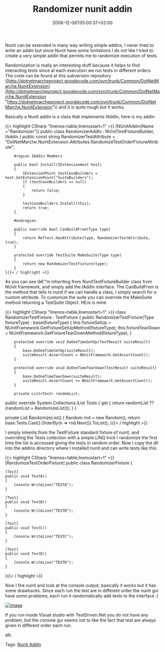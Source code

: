 ﻿---
title: "Randomizer nunit addin"
description: ""
date: 2008-12-06T05:00:37+02:00
draft: false
tags: [Testing]
categories: [Testing]
---
Nunit can be extended in many way writing simple addins, I never tried to write an addin but since Nunit have some limitations I do not like I tried to create a very simple addin that permits me to randomize execution of tests.

Randomization is really an interesting stuff because it helps to find interacting tests since at each execution we run tests in different orders. The code can be found at this subversion repository ([http://dotnetmarcheproject.googlecode.com/svn/trunk/Common/DotNetMarche.NunitExtension](http://dotnetmarcheproject.googlecode.com/svn/trunk/Common/DotNetMarche.NunitExtension "https://dotnetmarcheproject.googlecode.com/svn/trunk/Common/DotNetMarche.NunitExtension")) and it is quite rough but it works.

Basically a Nunit addin is a class that implements IAddin, here is my addin

{{< highlight CSharp "linenos=table,linenostart=1" >}}
    [NUnitAddin(Name ="Randomizer")]
    public class RandomizerAddIn : NUnitTestFixtureBuilder, IAddin 
    {
        public const string RandomizerTestAttribute = "DotNetMarche.NunitExtension.Attributes.RandomizeTestOrderFixtureAttribute";

        #region IAddin Members

        public bool Install(IExtensionHost host)
        {
            IExtensionPoint testCaseBuilders = host.GetExtensionPoint("SuiteBuilders");
            if (testCaseBuilders == null)
            {
                return false;
            }

            testCaseBuilders.Install(this);
            return true;
        }

        #endregion

        public override bool CanBuildFrom(Type type)
        {
            return Reflect.HasAttribute(type, RandomizerTestAttribute, true);
        }

        protected override TestSuite MakeSuite(Type type)
        {
            return new RandomizerTestFixture(type);
        }
    }{{< / highlight >}}

<!-- Code inserted with Steve Dunn's Windows Live Writer Code Formatter Plugin.  http://dunnhq.com -->

As you can see Iâ€™m inheriting from NunitTestFixtureBuilder class from NUnit framework, and simply add the IAddin interface. The CanBuildFrom is the method that tells to nunit if we can handle a class, I simply search for a custom attribute. To customize the suite you can override the MakeSuite method returning a TestSuite Object. HEre is mine

{{< highlight CSharp "linenos=table,linenostart=1" >}}
class RandomizerTestFixture : TestFixture
    {
        public RandomizerTestFixture(Type fixtureType)
            : base(fixtureType)
        {
            this.fixtureSetUp = NUnitFramework.GetFixtureSetUpMethod(fixtureType);
            this.fixtureTearDown = NUnitFramework.GetFixtureTearDownMethod(fixtureType);
        }

        protected override void DoOneTimeSetUp(TestResult suiteResult)
        {
            base.DoOneTimeSetUp(suiteResult);
            suiteResult.AssertCount = NUnitFramework.GetAssertCount(); 
        }

        protected override void DoOneTimeTearDown(TestResult suiteResult)
        {
            base.DoOneTimeTearDown(suiteResult);
            suiteResult.AssertCount += NUnitFramework.GetAssertCount();
        }

        private List<Test> randomList;

public override System.Collections.IList Tests
{
    get
    {
        return randomList ?? (randomList = RandomizeList()); 
    }
}

private List<Test> RandomizeList()
{
    Random rnd = new Random();
    return base.Tests.Cast<Test>().OrderBy(n => rnd.Next()).ToList();
}{{< / highlight >}}

<!-- Code inserted with Steve Dunn's Windows Live Writer Code Formatter Plugin.  http://dunnhq.com -->

I simply inherits from the TestFixture standard fixture of nunit, and overriding the Tests collection with a simple LINQ trick I randomize the first time the list is accessed giving the tests in random order. Now I copy the dll into the addins directory where I installed nunit and can write tests like this.

{{< highlight CSharp "linenos=table,linenostart=1" >}}
[RandomizeTestOrderFixture]
public class RandomizerFixture
{

    [Test]
    public void TestA()
    {
        Console.WriteLine("TESTA");
    }

    [Test]
    public void TestB()
    {
        Console.WriteLine("TESTB");
    }

    [Test]
    public void TestC()
    {
        Console.WriteLine("TESTC");
    }

    [Test]
    public void TestD()
    {
        Console.WriteLine("TESTD");
    }
}{{< / highlight >}}

<!-- Code inserted with Steve Dunn's Windows Live Writer Code Formatter Plugin.  http://dunnhq.com -->

Now I fire nunit and look at the console output, basically it works but it has some drawbacks. Since each run the test are in different order the nunit gui have some problems, each run it randomatically add tests to the interface :(

[![image](http://www.codewrecks.com/blog/wp-content/uploads/2008/12/image-thumb.png "image")](http://www.codewrecks.com/blog/wp-content/uploads/2008/12/image.png)

If you run inside Visual studio with TestDriven.Net you do not have any problem, but the console gui seems not to like the fact that test are always given in different order each run.

alk.

Tags: [Nunit Addin](http://technorati.com/tag/Nunit%20Addin)
